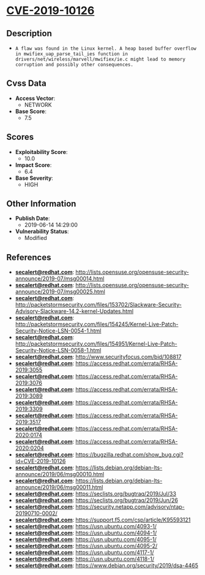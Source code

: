 
# [CVE-2019-10126](https://cve.mitre.org/cgi-bin/cvename.cgi?name=CVE-2019-10126)

## Description

- `A flaw was found in the Linux kernel. A heap based buffer overflow in mwifiex_uap_parse_tail_ies function in drivers/net/wireless/marvell/mwifiex/ie.c might lead to memory corruption and possibly other consequences.`

## Cvss Data

- **Access Vector**:
  - NETWORK
- **Base Score**:
  - 7.5

## Scores

- **Exploitability Score**:
  - 10.0
- **Impact Score**:
  - 6.4
- **Base Severity**:
  - HIGH

## Other Information

- **Publish Date**:
  - 2019-06-14 14:29:00
- **Vulnerability Status**:
  - Modified

## References

- **secalert@redhat.com**: http://lists.opensuse.org/opensuse-security-announce/2019-07/msg00014.html
- **secalert@redhat.com**: http://lists.opensuse.org/opensuse-security-announce/2019-07/msg00025.html
- **secalert@redhat.com**: http://packetstormsecurity.com/files/153702/Slackware-Security-Advisory-Slackware-14.2-kernel-Updates.html
- **secalert@redhat.com**: http://packetstormsecurity.com/files/154245/Kernel-Live-Patch-Security-Notice-LSN-0054-1.html
- **secalert@redhat.com**: http://packetstormsecurity.com/files/154951/Kernel-Live-Patch-Security-Notice-LSN-0058-1.html
- **secalert@redhat.com**: http://www.securityfocus.com/bid/108817
- **secalert@redhat.com**: https://access.redhat.com/errata/RHSA-2019:3055
- **secalert@redhat.com**: https://access.redhat.com/errata/RHSA-2019:3076
- **secalert@redhat.com**: https://access.redhat.com/errata/RHSA-2019:3089
- **secalert@redhat.com**: https://access.redhat.com/errata/RHSA-2019:3309
- **secalert@redhat.com**: https://access.redhat.com/errata/RHSA-2019:3517
- **secalert@redhat.com**: https://access.redhat.com/errata/RHSA-2020:0174
- **secalert@redhat.com**: https://access.redhat.com/errata/RHSA-2020:0204
- **secalert@redhat.com**: https://bugzilla.redhat.com/show_bug.cgi?id=CVE-2019-10126
- **secalert@redhat.com**: https://lists.debian.org/debian-lts-announce/2019/06/msg00010.html
- **secalert@redhat.com**: https://lists.debian.org/debian-lts-announce/2019/06/msg00011.html
- **secalert@redhat.com**: https://seclists.org/bugtraq/2019/Jul/33
- **secalert@redhat.com**: https://seclists.org/bugtraq/2019/Jun/26
- **secalert@redhat.com**: https://security.netapp.com/advisory/ntap-20190710-0002/
- **secalert@redhat.com**: https://support.f5.com/csp/article/K95593121
- **secalert@redhat.com**: https://usn.ubuntu.com/4093-1/
- **secalert@redhat.com**: https://usn.ubuntu.com/4094-1/
- **secalert@redhat.com**: https://usn.ubuntu.com/4095-1/
- **secalert@redhat.com**: https://usn.ubuntu.com/4095-2/
- **secalert@redhat.com**: https://usn.ubuntu.com/4117-1/
- **secalert@redhat.com**: https://usn.ubuntu.com/4118-1/
- **secalert@redhat.com**: https://www.debian.org/security/2019/dsa-4465
